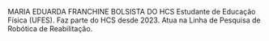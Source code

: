 MARIA EDUARDA FRANCHINE 
BOLSISTA DO HCS
Estudante de Educação Física (UFES). Faz parte do HCS desde 2023.
Atua na Linha de Pesquisa de Robótica de Reabilitação.
